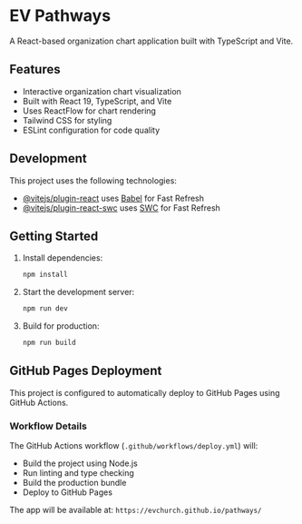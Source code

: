 # EV Pathways

A React-based organization chart application built with TypeScript and Vite.

## Features

- Interactive organization chart visualization
- Built with React 19, TypeScript, and Vite
- Uses ReactFlow for chart rendering
- Tailwind CSS for styling
- ESLint configuration for code quality

## Development

This project uses the following technologies:

- [@vitejs/plugin-react](https://github.com/vitejs/vite-plugin-react/blob/main/packages/plugin-react) uses [Babel](https://babeljs.io/) for Fast Refresh
- [@vitejs/plugin-react-swc](https://github.com/vitejs/vite-plugin-react/blob/main/packages/plugin-react-swc) uses [SWC](https://swc.rs/) for Fast Refresh

## Getting Started

1. Install dependencies:
   ```bash
   npm install
   ```

2. Start the development server:
   ```bash
   npm run dev
   ```

3. Build for production:
   ```bash
   npm run build
   ```

## GitHub Pages Deployment

This project is configured to automatically deploy to GitHub Pages using GitHub Actions.

### Workflow Details

The GitHub Actions workflow (`.github/workflows/deploy.yml`) will:
- Build the project using Node.js
- Run linting and type checking
- Build the production bundle
- Deploy to GitHub Pages

The app will be available at: `https://evchurch.github.io/pathways/`
